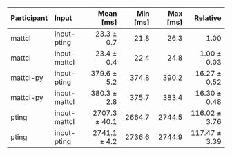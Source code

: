 | Participant | Input | Mean [ms] | Min [ms] | Max [ms] | Relative |
|:---|:---|---:|---:|---:|---:|
| mattcl | input-pting | 23.3 ± 0.7 | 21.8 | 26.3 | 1.00 |
| mattcl | input-mattcl | 23.4 ± 0.4 | 22.4 | 24.8 | 1.00 ± 0.03 |
| mattcl-py | input-pting | 379.6 ± 5.2 | 374.8 | 390.2 | 16.27 ± 0.52 |
| mattcl-py | input-mattcl | 380.3 ± 2.8 | 375.7 | 383.4 | 16.30 ± 0.48 |
| pting | input-mattcl | 2707.3 ± 40.1 | 2664.7 | 2744.5 | 116.02 ± 3.76 |
| pting | input-pting | 2741.1 ± 4.2 | 2736.6 | 2744.9 | 117.47 ± 3.39 |
